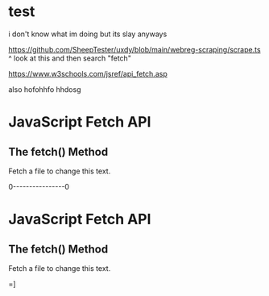 # test
i don't know what im doing but its slay anyways 

https://github.com/SheepTester/uxdy/blob/main/webreg-scraping/scrape.ts 
^ look at this and then search "fetch" 

https://www.w3schools.com/jsref/api_fetch.asp



also hofohhfo hhdosg

<!DOCTYPE html>
<html>
<body>

<h1>JavaScript Fetch API</h1>
<h2>The fetch() Method</h2>
<p id="demo">Fetch a file to change this text.</p>

<script>
let response = await fetch('https://www.dictionary.com/e/word-of-the-day/');

if (response.ok) {
  let myText = await response.text();
  document.getElementById("demo").innerHTML = myText;
} else {
  alert("HTTP-Error: " + response.status);
}


</script>

</body>
</html>




<!-- <!DOCTYPE html>
<html>
<body>
<h1>JavaScript Fetch API</h1>
<h2>The fetch() Method</h2>
<p id="demo">Fetch a file to change this text.</p>

<script>
getText("fetch_info.txt");

async function getText(file) {
  let myObject = await fetch(file);
  let myText = await myObject.text();
  document.getElementById("demo").innerHTML = myText;
}
</script>

</body>
</html>

----------------------

lol

<!DOCTYPE html>
<html>
<body>

<h1>JavaScript Fetch API</h1>
<h2>The fetch() Method</h2>
<p id="demo">Fetch a file to change this text.</p>

<script>
let file = "fetch_info.txt"
fetch (file)
.then(x => x.text())
.then(y => document.getElementById("demo").innerHTML = y);
</script>

</body>
</html>



-->


0----------------0


<!DOCTYPE html>

<h1>JavaScript Fetch API</h1>
<h2>The fetch() Method</h2>
<p id="demo">Fetch a file to change this text.</p>

<script>
"use strict";

(async () => {
let response = await fetch('https://www.dictionary.com/e/word-of-the-day/');

let text = await response.text(); // read response body as text

document.getElementById("demo").innerHTML = text;

})()
</script>

=]

